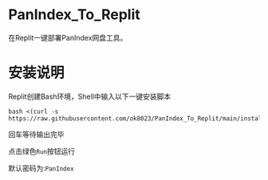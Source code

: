 # PanIndex_To_Replit

在Replit一键部署PanIndex网盘工具。

# 安装说明

Replit创建Bash环境，Shell中输入以下一键安装脚本

```
bash <(curl -s https://raw.githubusercontent.com/ok8023/PanIndex_To_Replit/main/install.sh)
```

回车等待输出完毕

点击绿色`Run`按钮运行

默认密码为:`PanIndex`

